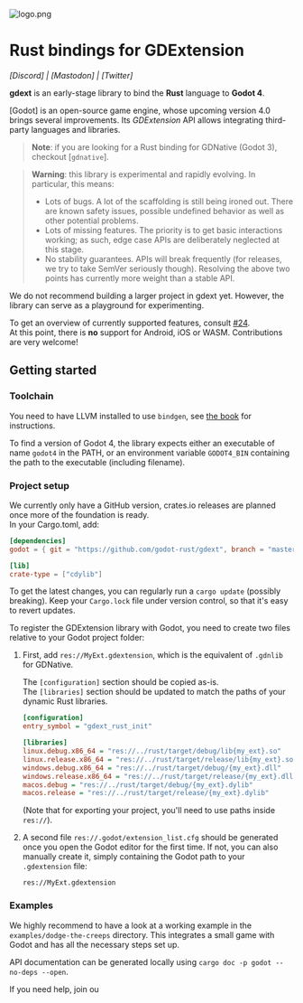 ![logo.png](assets/gdext-ferris.png)

# Rust bindings for GDExtension

_[Discord] | [Mastodon] | [Twitter]_

**gdext** is an early-stage library to bind the **Rust** language to **Godot 4**.

[Godot] is an open-source game engine, whose upcoming version 4.0 brings several improvements.
Its _GDExtension_ API allows integrating third-party languages and libraries.

> **Note**: if you are looking for a Rust binding for GDNative (Godot 3), checkout [`gdnative`].

> **Warning**: this library is experimental and rapidly evolving. In particular, this means:
> * Lots of bugs. A lot of the scaffolding is still being ironed out. 
>   There are known safety issues, possible undefined behavior as well as other potential problems.
> * Lots of missing features. The priority is to get basic interactions working;
>   as such, edge case APIs are deliberately neglected at this stage.
> * No stability guarantees. APIs will break frequently (for releases, we try to take SemVer seriously though).
>   Resolving the above two points has currently more weight than a stable API.

We do not recommend building a larger project in gdext yet.
However, the library can serve as a playground for experimenting.

To get an overview of currently supported features, consult [#24](https://github.com/godot-rust/gdext/issues/24).  
At this point, there is **no** support for Android, iOS or WASM. Contributions are very welcome!


## Getting started

### Toolchain

You need to have LLVM installed to use `bindgen`, see [the book](https://godot-rust.github.io/book/getting-started/setup.html#llvm) for instructions.

To find a version of Godot 4, the library expects either an executable of name `godot4` in the PATH, or an environment variable `GODOT4_BIN`
containing the path to the executable (including filename).

### Project setup

We currently only have a GitHub version, crates.io releases are planned once more of the foundation is ready.  
In your Cargo.toml, add:

```toml
[dependencies]
godot = { git = "https://github.com/godot-rust/gdext", branch = "master" }

[lib]
crate-type = ["cdylib"]
```
To get the latest changes, you can regularly run a `cargo update` (possibly breaking). Keep your `Cargo.lock` file under version control, so that it's easy to revert updates.

To register the GDExtension library with Godot, you need to create two files relative to your Godot project folder:

1. First, add `res://MyExt.gdextension`, which is the equivalent of `.gdnlib` for GDNative.  
   
   The `[configuration]` section should be copied as-is.  
   The `[libraries]` section should be updated to match the paths of your dynamic Rust libraries.
   ```ini
   [configuration]
   entry_symbol = "gdext_rust_init"
   
   [libraries]
   linux.debug.x86_64 = "res://../rust/target/debug/lib{my_ext}.so"
   linux.release.x86_64 = "res://../rust/target/release/lib{my_ext}.so"
   windows.debug.x86_64 = "res://../rust/target/debug/{my_ext}.dll"
   windows.release.x86_64 = "res://../rust/target/release/{my_ext}.dll"
   macos.debug = "res://../rust/target/debug/{my_ext}.dylib"
   macos.release = "res://../rust/target/release/{my_ext}.dylib"
   ```
   (Note that for exporting your project, you'll need to use paths inside `res://`).

2. A second file `res://.godot/extension_list.cfg` should be generated once you open the Godot editor for the first time.
   If not, you can also manually create it, simply containing the Godot path to your `.gdextension` file:
   ```
   res://MyExt.gdextension
   ```

### Examples

We highly recommend to have a look at a working example in the `examples/dodge-the-creeps` directory.
This integrates a small game with Godot and has all the necessary steps set up.

API documentation can be generated locally using `cargo doc -p godot --no-deps --open`.

If you need help, join ou